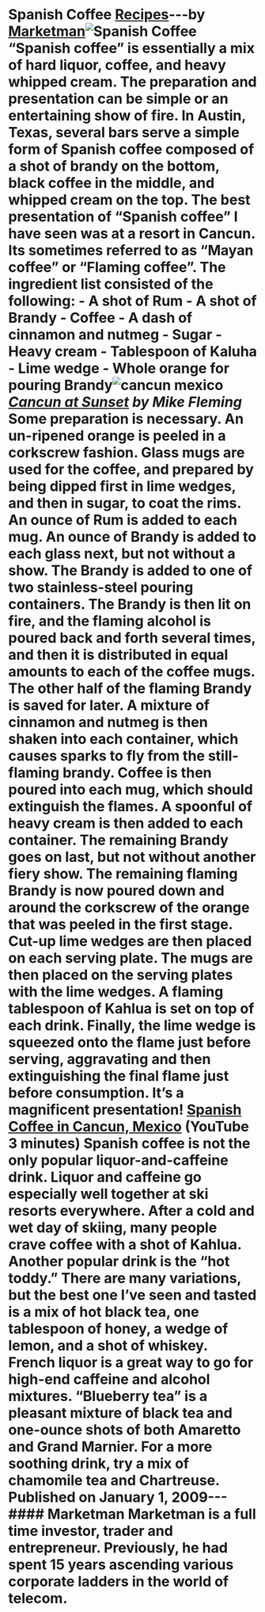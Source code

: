 # Spanish Coffee [Recipes](https://ineedcoffee.com/section/coffee-recipes/)---by [Marketman](https://ineedcoffee.com/by/marketman/)![Spanish Coffee](https://ineedcoffee.com/images/posts/spanish-coffee/cancun-mexico1.jpg) “Spanish coffee” is essentially a mix of hard liquor, coffee, and heavy whipped cream. The preparation and presentation can be simple or an entertaining show of fire. In Austin, Texas, several bars serve a simple form of Spanish coffee composed of a shot of brandy on the bottom, black coffee in the middle, and whipped cream on the top. The best presentation of “Spanish coffee” I have seen was at a resort in Cancun. Its sometimes referred to as “Mayan coffee” or “Flaming coffee”. The ingredient list consisted of the following: - A shot of Rum - A shot of Brandy - Coffee - A dash of cinnamon and nutmeg - Sugar - Heavy cream - Tablespoon of Kaluha - Lime wedge - Whole orange for pouring Brandy![cancun mexico](https://ineedcoffee.com/assets/cancun-mexico1.CxS6xL5S_Zchkcl.webp)_[Cancun at Sunset](http://www.flickr.com/photos/flem007_uk/2935138064/in/photostream/) by Mike Fleming_ Some preparation is necessary. An un-ripened orange is peeled in a corkscrew fashion. Glass mugs are used for the coffee, and prepared by being dipped first in lime wedges, and then in sugar, to coat the rims. An ounce of Rum is added to each mug. An ounce of Brandy is added to each glass next, but not without a show. The Brandy is added to one of two stainless-steel pouring containers. The Brandy is then lit on fire, and the flaming alcohol is poured back and forth several times, and then it is distributed in equal amounts to each of the coffee mugs. The other half of the flaming Brandy is saved for later. A mixture of cinnamon and nutmeg is then shaken into each container, which causes sparks to fly from the still-flaming brandy. Coffee is then poured into each mug, which should extinguish the flames. A spoonful of heavy cream is then added to each container. The remaining Brandy goes on last, but not without another fiery show. The remaining flaming Brandy is now poured down and around the corkscrew of the orange that was peeled in the first stage. Cut-up lime wedges are then placed on each serving plate. The mugs are then placed on the serving plates with the lime wedges. A flaming tablespoon of Kahlua is set on top of each drink. Finally, the lime wedge is squeezed onto the flame just before serving, aggravating and then extinguishing the final flame just before consumption. It’s a magnificent presentation! [Spanish Coffee in Cancun, Mexico](https://www.youtube.com/watch?v=8_uwtHpOWEc) (YouTube 3 minutes) Spanish coffee is not the only popular liquor-and-caffeine drink. Liquor and caffeine go especially well together at ski resorts everywhere. After a cold and wet day of skiing, many people crave coffee with a shot of Kahlua. Another popular drink is the “hot toddy.” There are many variations, but the best one I’ve seen and tasted is a mix of hot black tea, one tablespoon of honey, a wedge of lemon, and a shot of whiskey. French liquor is a great way to go for high-end caffeine and alcohol mixtures. “Blueberry tea” is a pleasant mixture of black tea and one-ounce shots of both Amaretto and Grand Marnier. For a more soothing drink, try a mix of chamomile tea and Chartreuse. Published on January 1, 2009--- #### Marketman Marketman is a full time investor, trader and entrepreneur. Previously, he had spent 15 years ascending various corporate ladders in the world of telecom.